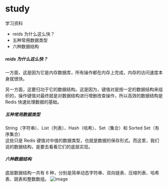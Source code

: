 # study
学习资料

- reids 为什么这么快？
- 五种常用数据类型
- 六种数据结构


##### reids 为什么这么快？
一方面，这是因为它是内存数据库，所有操作都在内存上完成，内存的访问速度本身就很快。

另一方面，这要归功于它的数据结构。这是因为，键值对是按一定的数据结构来组织的，操作键值对最终就是对数据结构进行增删改查操作，所以高效的数据结构是 Redis 快速处理数据的基础。
##### 五种常用数据类型
String（字符串）、List（列表）、Hash（哈希）、Set（集合）和 Sorted Set（有序集合）<br>
这些只是 Redis 键值对中值的数据类型，也就是数据的保存形式。而这里，我们说的数据结构，是要去看看它们的底层实现。
##### 六种数据结构
底层数据结构一共有 6 种，分别是简单动态字符串、双向链表、压缩列表、哈希表、跳表和整数数组。
![image](https://user-images.githubusercontent.com/9994537/111020224-4310b680-83ff-11eb-9fb5-b86672ef1025.png)

